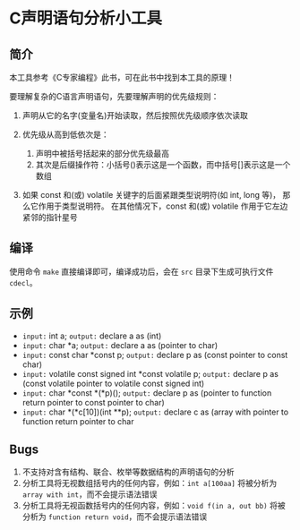 # C声明语句分析小工具

## 简介

本工具参考《C专家编程》此书，可在此书中找到本工具的原理！

要理解复杂的C语言声明语句，先要理解声明的优先级规则：

  1. 声明从它的名字(变量名)开始读取，然后按照优先级顺序依次读取

  2. 优先级从高到低依次是：

     1. 声明中被括号括起来的部分优先级最高
	 2. 其次是后缀操作符：小括号()表示这是一个函数，而中括号[]表示这是一个数组

  3. 如果 const 和(或) volatile 关键字的后面紧跟类型说明符(如 int, long 等)，
     那么它作用于类型说明符。
	 在其他情况下，const 和(或) volatile 作用于它左边紧邻的指针星号

## 编译

使用命令 `make` 直接编译即可，编译成功后，会在 `src` 目录下生成可执行文件 `cdecl`。

## 示例

  * `input:` int a; `output:` declare a as (int)
  * `input:` char *a; `output:` declare a as (pointer to char)
  * `input:` const char *const p; `output:` declare p as (const pointer to const char)
  * `input:` volatile const signed int *const volatile p; `output:` declare p as (const volatile pointer to volatile const signed int)
  * `input:` char *const *(*p)(); `output:` declare p as (pointer to function return pointer to const pointer to char)
  * `input:` char *(*c[10])(int **p); `output:` declare c as (array with pointer to function return pointer to char

## Bugs

  1. 不支持对含有结构、联合、枚举等数据结构的声明语句的分析
  2. 分析工具将无视数组括号内的任何内容，例如：`int a[100aa]` 将被分析为 `array with int`，而不会提示语法错误
  3. 分析工具将无视函数括号内的任何内容，例如：`void f(in a, out bb)` 将被分析为 `function return void`，而不会提示语法错误
